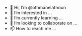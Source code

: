 - 👋 Hi, I’m @othmanelafnoun
- 👀 I’m interested in ...
- 🌱 I’m currently learning ...
- 💞️ I’m looking to collaborate on ...
- 📫 How to reach me ...

<!---
othmanelafnoun/othmanelafnoun is a ✨ special ✨ repository because its `README.md` (this file) appears on your GitHub profile.
You can click the Preview link to take a look at your changes.
--->

